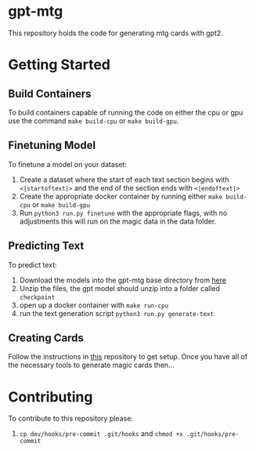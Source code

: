 # gpt-mtg
This repository holds the code for generating mtg cards with gpt2.

# Getting Started

## Build Containers
To build containers capable of running the code on either the cpu or gpu use the command `make build-cpu` or
`make build-gpu`.

## Finetuning Model
To finetune a model on your dataset:
1. Create a dataset where the start of each text section begins with  `<|startoftext|>` and the end of the section ends with `<|endoftext|>`
2. Create the appropriate docker container by running either `make build-cpu` or `make build-gpu`
3. Run `python3 run.py finetune` with the appropriate flags, with no adjustments this will run on the magic data in the data folder.

## Predicting Text
To predict text:
1. Download the models into the gpt-mtg base directory from <a href=https://drive.google.com/drive/u/1/folders/1_02y82VOEvR5OZ3e-s81swQwlJxN9rT8>here</a>
2. Unzip the files, the gpt model should unzip into a folder called `checkpoint`
3. open up a docker container with `make run-cpu`
4. run the text generation script `python3 run.py generate-text`

## Creating Cards
Follow the instructions in <a href="https://github.com/minimaxir/mtg-card-creator-api">this</a> repository to get setup.
Once you have all of the necessary tools to generate magic cards then...

# Contributing
To contribute to this repository please:
1. `cp dev/hooks/pre-commit .git/hooks` and `chmod +x .git/hooks/pre-commit`
